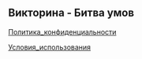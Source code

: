 ## Викторина - Битва умов

[Политика_конфиденциальности](https://constantin81.github.io/VictorinaBattleBrains.github.io/Privacy_Policy)

[Условия_использования](https://constantin81.github.io/VictorinaBattleBrains.github.io/Terms_of_Service)

